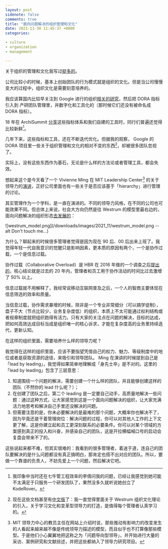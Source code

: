 ```yaml
---
layout: post
sidenote: false
comments: true
title: "面向问题解决的组织管理和文化"
date: 2021-11-30 11:45:37 +0800
categories:

- culture
- organization
- management

---
```


关于组织的管理和文化我写过[挺多的](/categories/culture/)。

公司比较小的时候，基本上创始团队的行为模式就是组织的文化。但是当公司慢慢变大的过程中，组织文化是需要刻意培养的。

我应该算国内比较早关注到 Google 进行的组织[相关的研究](https://www.nytimes.com/2016/02/28/magazine/what-google-learned-from-its-quest-to-build-the-perfect-team.html)，然后把 DORA 指标引入到 产研团队管理里，并数字化和工具化的（那时候它们还没有被命名成 DORA 指标）。

18 年在 ArchiSummit [分享](/2018/08/how-to-measure-tech-organization-performance/)这些指标体系和我们自建的工具时，同行们普遍还觉得比较新鲜[^1]。

几年下来，这些指标和工具，还在不断迭代优化。但据我的观察， Google 的 DORA 项目里一些关于组织管理和文化的相对不变的东西[^2]，却被很多团队忽视了。

实际上，没有这些东西作为基石，无论是什么样的方法论或者管理工具，都会失效。

想起来这个是今天看了一个 Vivienne Ming 在
MIT Leadership Center[^3]
 的关于领导力的[演讲](https://www.youtube.com/watch?v=I4SWZb50VYk)，正好公司里面也有一些关于是否应该基于「hierarchy」进行管理的讨论。

其实管理作为一个学科，是一直在演进的。不同的领导力风格，在不同的公司也可能效果不同。但总体上来说，社会大方向仍然是往 Westrum 的模型里最右边的，面向问题解决的组织形态[去发展的](https://hbr.org/2018/03/what-kind-of-leadership-works-best-at-your-company)：

![westrum_model.png](/downloads/images/2021_11/westrum_model.png --alt Don't touch me...)

为什么？聊起来的时候很多管理者觉得是因为现在 90 后、00 后出来上班了。我觉得年轻一代自我意识的觉醒只是影响因素，更本质的原因有两个，一个是协作过载，一个是信息过载。

协作过载（Collaborative Overload）是 HBR 在 2016 年做的一个调查之后[提出的](https://hbr.org/2016/01/collaborative-overload)，核心结论就是过去的 20 年内，管理者和员工用于协作活动的时间比过去激增了 50% 以上。

信息过载就不用解释了，我经常说移动互联网普及之后，一个人的智商主要体现在信息筛选的效率和质量。

当信息过载，协作需求暴增的时候，除非是一个专业非常细分（可以搞学徒制），盘子不大（节点比较少，业务复杂度低）的组织，本质上不太可能通过权利结构或者规章制度就把组织跑得有活力。只有大家的关注点在问题的解决，目标的达成，把如何高效达成目标当成是组织唯一的核心诉求，才能在复杂度高的业务里持续迭代，更新认知。

在这样的组织里面，需要培养什么样的领导力呢？

我觉得在这样的组织里面，应该不要指望凭借自己的权力、魅力、等级制度中的地位或者是获取资源的途径，来吸引和领导团队。 Ming 在演讲的时候提到自己是「lead by leading」，我觉得如果简单地理解成「身先士卒」是不对的。这里的「lead by leading」包含了三层意思：

1. 知道围绕一个问题的解决，需要创建一个什么样的团队，并且能够创建这样的团队（不然你的 lead 什么呢？）；
2. 在创建了团队之后，第二个 leading 是一定要自己动手，高质量地解决一些问题：通过这种方式，让大家感觉到这是一个面向问题解决的组织，让大家充满活力地思考和解决自己手里还没解决的问题。
3. 但需要注意的是，你未必要解决的是最难的那个问题，大概率你也解决不了，因为毕竟还是干着管理岗位：解决问题的过程，你可以对其他人工作的上下文更了解，这是你建立起和员工更深刻联系的必要条件。你可以对某个领域的方案感到真正的投入和兴奋，并感染自己的团队，这是开拉横幅喊口号的启动会复盘会带来不了的。

这些说起来都不难，但其实很难的：我看到的很多管理者，着迷于道，连自己的团队要解决的是什么问题都没有真正搞明白，那肯定也搭不出对应的团队。所以，要做一个靠谱的负责人，不妨先爱上一个问题，然后解决它吧。

[^1]: 我印象中当时还在七牛管工程效率的李倩问我的问题，已经让我感觉到她可能不太满足于只服务一个研发团队了，果然没多久就听说她创立了 KodeRover。
[^2]: 现在这些文档甚至有[中文版](https://cloud.google.com/architecture/devops/devops-culture-westrum-organizational-culture)了：我一直觉得里面关于 Westrum 组织文化理论的引入，关于学习文化和变革型领导力的打造，是值得每个管理者认真学习的。
[^3]: MIT 领导力中心的教员主任在网站上介绍时说，那些推动有影响力的改变发生的人看起来越来越不像是传统领导力描述的模型，而且似乎也不打算像那些模型。于是他们小心翼翼地把这称之为「问题导向型领导」，并开始进行大量的采访、案例研究和文献综述，并把这些都纳入了领导力研究项目。